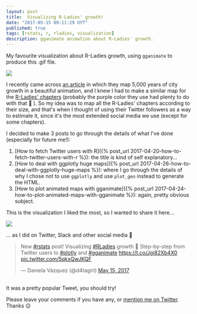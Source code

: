 ```yaml
---
layout: post
title:  Visualizing R-Ladies' growth! 
date: "2017-05-15 09:11:29 UYT"
published: true
tags: [rstats, r, rladies, visualization]
description: gganimate animation about R-Ladies' growth.
---
```

My favourite visualization about R-Ladies growth, using `gganimate` to produce this .gif file.

![](/figure/source/visualizing-r-ladies-growth/2017-05-10-visualizing-r-ladies-growth/rladies_chiquitito.gif)

<!--more-->

I recently came across [an article](https://spatial.ly/2017/03/mapping-5000-years-of-city-growth/) in which they map 5,000 years of city growth in a beautiful animation, and I knew I had to make a similar map for the [R-Ladies' chapters](https://rladies.org/) (probably the purple color they use had plenty to do with that 💜 ). So my idea was to map all the R-Ladies' chapters according to their size, and that's when I thought of using their Twitter followers as a way to estimate it, since it's the most extended social media we use (except for some chapters).

I decided to make 3 posts to go through the details of what I've done (especially for future me!):

1. [How to fetch Twitter users with R]({% post_url 2017-04-20-how-to-fetch-twitter-users-with-r %}): the title is kind of self explanatory...
2. [How to deal with ggplotly huge maps]({% post_url 2017-04-26-how-to-deal-with-ggplotly-huge-maps %}): where I go through the details of why I chose not to use `ggplotly` and use `plot_geo` instead to generate the HTML.
3. [How to plot animated maps with gganimate]({% post_url 2017-04-24-how-to-plot-animated-maps-with-gganimate %}): again, pretty obvious subject.

This is the visualization I liked the most, so I wanted to share it here...


![](/figure/source/how-to-plot-animated-maps-with-gganimate/2017-04-24-how-to-plot-animated-maps-with-gganimate/ani_map_less_frames.gif)

... as I did on Twitter, Slack and other social media 💜

<blockquote class="twitter-tweet tw-align-center" data-lang="en"><p lang="en" dir="ltr">New <a href="https://twitter.com/hashtag/rstats?src=hash">#rstats</a> post! Visualizing <a href="https://twitter.com/hashtag/RLadies?src=hash">#RLadies</a> growth 💜 Step-by-step from Twitter users to <a href="https://twitter.com/hashtag/plotly?src=hash">#plotly</a> and <a href="https://twitter.com/hashtag/gganimate?src=hash">#gganimate</a> <a href="https://t.co/Jgi82Xb4X0">https://t.co/Jgi82Xb4X0</a> <a href="https://t.co/5qkxQwJKQF">pic.twitter.com/5qkxQwJKQF</a></p>&mdash; Daniela Vázquez (@d4tagirl) <a href="https://twitter.com/d4tagirl/status/864207469911957504">May 15, 2017</a></blockquote>
<script async src="//platform.twitter.com/widgets.js" charset="utf-8"></script>

<br />
It was a pretty popular Tweet, you should try!

Please leave your comments if you have any, or [mention me on Twitter](https://twitter.com/intent/tweet?user_id=114258616). Thanks 😉


